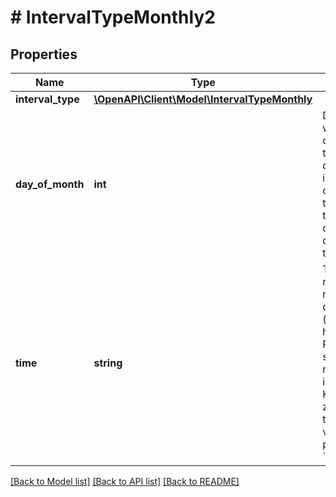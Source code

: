 # # IntervalTypeMonthly2

## Properties

Name | Type | Description | Notes
------------ | ------------- | ------------- | -------------
**interval_type** | [**\OpenAPI\Client\Model\IntervalTypeMonthly**](IntervalTypeMonthly.md) |  |
**day_of_month** | **int** | Day of the month when the reward chain is reset. If the number of days in the month is less than the ordinal number of the specified day, then the reward chain reset occurs on the last day of the month. |
**time** | **string** | Time when the reward chain is reset in the desired time zone (rounding to hours). &lt;br&gt;&lt;br&gt; For example, the set time for the reward chain reset is 01:00 for the Kuala Lumpur time zone (GMT+8). In this case, the value of the &#x60;time&#x60; parameter is &#x60;01:00:00+08:00&#x60;. |

[[Back to Model list]](../../README.md#models) [[Back to API list]](../../README.md#endpoints) [[Back to README]](../../README.md)
